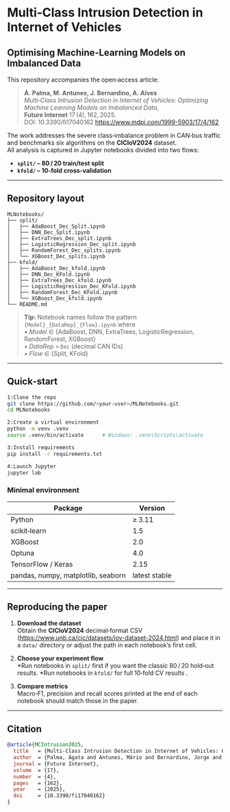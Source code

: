 
# Multi‑Class Intrusion Detection in Internet of Vehicles  
## Optimising Machine‑Learning Models on Imbalanced Data

This repository accompanies the open‑access article:

> **Á. Palma, M. Antunes, J. Bernardino, A. Alves**  
> *Multi‑Class Intrusion Detection in Internet of Vehicles: Optimizing Machine Learning Models on Imbalanced Data*,  
> **Future Internet** 17 (4), 162, 2025.  
> DOI: 10.3390/fi17040162
> https://www.mdpi.com/1999-5903/17/4/162

The work addresses the severe class‑imbalance problem in CAN‑bus traffic and benchmarks six algorithms on the **CICIoV2024** dataset.  
All analysis is captured in Jupyter notebooks divided into two flows:

* **`split/` – 80 / 20 train/test split**  
* **`kfold/` – 10‑fold cross‑validation**

---

## Repository layout

```text
MLNotebooks/
├── split/
│   ├── AdaBoost_Dec_Split.ipynb
│   ├── DNN_Dec_Split.ipynb
│   ├── ExtraTrees_Dec_split.ipynb
│   ├── LogisticRegression_Dec_split.ipynb
│   ├── RandomForest_Dec_splits.ipynb
│   └── XGBoost_Dec_splits.ipynb
├── kfold/
│   ├── AdaBoost_Dec_kfold.ipynb
│   ├── DNN_Dec_KFold.ipynb
│   ├── ExtraTrees_Dec_kfold.ipynb
│   ├── LogisticRegression_Dec_KFold.ipynb
│   ├── RandomForest_Dec_KFold.ipynb
│   └── XGBoost_Dec_kfold.ipynb
└── README.md
```

> **Tip:** Notebook names follow the pattern `{Model}_{DataRep}_{Flow}.ipynb` where  
> • *Model* ∈ {AdaBoost, DNN, ExtraTrees, LogisticRegression, RandomForest, XGBoost}  
> • *DataRep* = `Dec` (decimal CAN IDs)  
> • *Flow* ∈ {Split, KFold}

---

## Quick‑start

```bash
1:Clone the repo
git clone https://github.com/<your‑user>/MLNotebooks.git
cd MLNotebooks

2:Create a virtual environment
python -m venv .venv
source .venv/bin/activate      # Windows: .venv\Scripts\activate

3:Install requirements
pip install -r requirements.txt

4:Launch Jupyter
jupyter lab
```

### Minimal environment

| Package                | Version |
|------------------------|---------|
| Python                 | ≥ 3.11  |
| scikit‑learn           | 1.5     |
| XGBoost                | 2.0     |
| Optuna                 | 4.0     |
| TensorFlow / Keras     | 2.15    |
| pandas, numpy, matplotlib, seaborn | latest stable |

---

## Reproducing the paper

1. **Download the dataset**  
   Obtain the **CICIoV2024** decimal‑format CSV (https://www.unb.ca/cic/datasets/iov-dataset-2024.html) and place it in a `data/` directory or adjust the path in each notebook’s first cell.

2. **Choose your experiment flow**  
   *Run notebooks in `split/` first if you want the classic 80 / 20 hold‑out results. 
   *Run notebooks in `kfold/` for full 10‑fold CV results .

3. **Compare metrics**  
   Macro‑F1, precision and recall scores printed at the end of each notebook should match those in the paper.

---

## Citation

```bibtex
@article{MCIntrusion2025,
  title   = {Multi-Class Intrusion Detection in Internet of Vehicles: Optimizing Machine Learning Models on Imbalanced Data},
  author  = {Palma, Ágata and Antunes, Mário and Bernardino, Jorge and Alves, Ana},
  journal = {Future Internet},
  volume  = {17},
  number  = {4},
  pages   = {162},
  year    = {2025},
  doi     = {10.3390/fi17040162}
}
```

